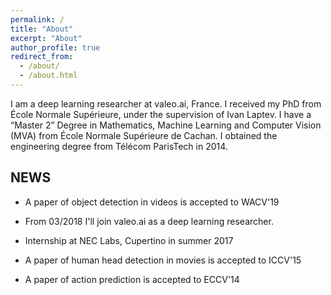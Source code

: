 ```yaml
---
permalink: /
title: "About"
excerpt: "About"
author_profile: true
redirect_from: 
  - /about/
  - /about.html
---
```

I am a deep learning researcher at valeo.ai, France. I received my PhD from École Normale Supérieure, under the supervision of Ivan Laptev. I have a “Master 2” Degree in Mathematics, Machine Learning and Computer Vision (MVA) from École Normale Supérieure de Cachan. I obtained the engineering degree from Télécom ParisTech in 2014.

## NEWS

* A paper of object detection in videos is accepted to WACV'19

* From 03/2018 I'll join valeo.ai as a deep learning researcher.

* Internship at NEC Labs, Cupertino in summer 2017

* A paper of human head detection in movies is accepted to ICCV'15

* A paper of action prediction is accepted to ECCV'14
